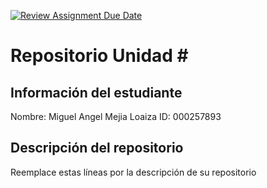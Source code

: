 [![Review Assignment Due Date](https://classroom.github.com/assets/deadline-readme-button-22041afd0340ce965d47ae6ef1cefeee28c7c493a6346c4f15d667ab976d596c.svg)](https://classroom.github.com/a/rEzvQPOM)
# Repositorio Unidad \#
## Información del estudiante
Nombre: Miguel Angel Mejia Loaiza 
ID:  000257893
## Descripción del repositorio
Reemplace estas líneas por la descripción de su repositorio
